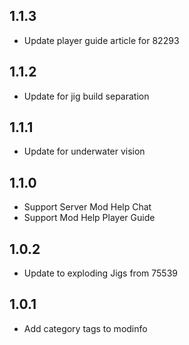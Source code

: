 ## 1.1.3

- Update player guide article for 82293

## 1.1.2

- Update for jig build separation

## 1.1.1

- Update for underwater vision

## 1.1.0

- Support Server Mod Help Chat
- Support Mod Help Player Guide

## 1.0.2

- Update to exploding Jigs from 75539

## 1.0.1

- Add category tags to modinfo
